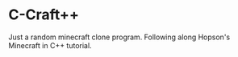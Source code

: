 # C-Craft++

Just a random minecraft clone program.
Following along Hopson's Minecraft in C++ tutorial. 

